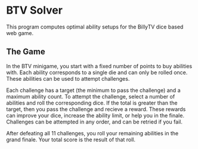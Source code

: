 # BTV Solver
This program computes optimal ability setups for the BillyTV dice based web game.

## The Game
In the BTV minigame, you start with a fixed number of points to buy abilities with.
Each ability corresponds to a single die and can only be rolled once.
These abilities can be used to attempt challenges.

Each challenge has a target (the minimum to pass the challenge) and a maximum ability count.
To attempt the challenge, select a number of abilities and roll the corresponding dice.
If the total is greater than the target, then you pass the challenge and recieve a reward.
These rewards can improve your dice, increase the ability limit, or help you in the finale.
Challenges can be attempted in any order, and can be retried if you fail.

After defeating all 11 challenges, you roll your remaining abilities in the grand finale.
Your total score is the result of that roll.

